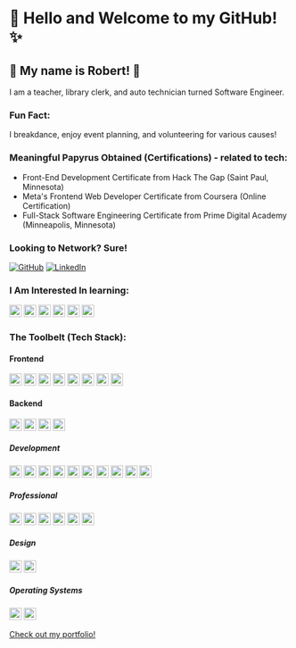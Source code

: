<!------------------------------------------------------ Quick Intro ------------------------------------------------------>

<h1>📡 Hello and Welcome to my GitHub! ✨</h1>

<h2>👋 My name is Robert! 👋</h2>
<p>I am a teacher, library clerk, and auto technician turned Software Engineer.</p>
<h3>Fun Fact:</h3>
<p>I breakdance, enjoy event planning, and volunteering for various causes!</p>

<h3>Meaningful Papyrus Obtained (Certifications) - related to tech:</h3>
<ul>
  <li>Front-End Development Certificate from Hack The Gap (Saint Paul, Minnesota)</li>
  <li>Meta's Frontend Web Developer Certificate from Coursera (Online Certification)</li>
  <li>Full-Stack Software Engineering Certificate from Prime Digital Academy (Minneapolis, Minnesota)</li>
</ul>

<!------------------------------------------------------ Connects ------------------------------------------------------>

<div>
<h3>Looking to Network? Sure!</h3>

<a href=''>[![GitHub](https://img.shields.io/badge/GitHub-000000?style=for-the-badge&logo=GitHub&logoColor=white)](https://github.com/Robertlt94)</a>
<a href=''>[![LinkedIn](https://img.shields.io/badge/LinkedIn-0077B5?style=for-the-badge&logo=linkedin&logoColor=white)](https://www.linkedin.com/in/robertlt/)</a>

</div>

<!------------------------------------------------------ Anchors (currently removed) ------------------------------------------------------>

<!------------------------------------------------------ Personal ------------------------------------------------------>

<!-- <h3 align='center'>Fast Facts:</h3>

<div align='center'>
  <p>I'm a Bboy! 💥 I've been Breaking/Breakdancing since I was in High School.</p>
  <p> 💁‍♂️ Pronouns: he/him</p>
  <p> 🧠 Open to work</p>
  <p>Working On: Commiting more often! 🦾</p>
  
</div> -->

<!------------------------------------------------------ Coding Gif ------------------------------------------------------>

<!-- <div align='center'>
  
  ![CodingAtDesk](https://github.com/Robertlt94/Robertlt94/blob/main/CodingAtDesk.gif)

</div> -->

<!------------------------------------------------------ Want2Learn ------------------------------------------------------>

<div>
  <h3>I Am Interested In learning:</h3>
  <p>
    <img src="https://img.shields.io/badge/MongoDB-%234ea94b.svg?style=plastic&logo=mongodb&logoColor=white" height="22px"/>
    <img src="https://img.shields.io/badge/angular-%23DD0031.svg?style=plastic&logo=angular&logoColor=white" height="22px"/>
    <img src="https://img.shields.io/badge/vuejs-%2335495e.svg?style=plastic&logo=vuedotjs&logoColor=%234FC08D" height="22px"/>
    <img src="https://img.shields.io/badge/python-3670A0?style=plastic&logo=python&logoColor=ffdd54" height="22px"/>
    <img src="https://img.shields.io/badge/typescript-%23007ACC.svg?style=plastic&logo=typescript&logoColor=white" height="22px"/>
    <img src="https://img.shields.io/badge/Django-092E20?style=plastic&logo=django&logoColor=green" height="22px"/>
  </p>
</div>

<!------------------------------------------------------ Fun Stats ------------------------------------------------------>

<!-- <h3 align='center'>Git Stats</h3>
<div align='center'>
  
<a href=''>![ProfileHits](https://hits.seeyoufarm.com/api/count/incr/badge.svg?url=https%3A%2F%2Fgithub.com%2FRobertlt941212%2Fhits-counter)</a><br>
<a href=''>![LastCommit](https://img.shields.io/github/last-commit/Robertlt94/Robertlt94)</a><br>
<a href=''>![GitHubStats](https://github-readme-streak-stats.herokuapp.com/?user=Robertlt94)</a>
<a href=''>![GitHubBadges](https://github-profile-trophy.vercel.app/?username=Robertlt94)</a>

</div> -->

<!------------------------------------------------------ Tech Stack ------------------------------------------------------>

<h3>The Toolbelt (Tech Stack):</h3>

<!--------------------------------- Frontend --------------------------------->

<h4>Frontend</h4>
<p>
    <img src="https://img.shields.io/badge/JavaScript-323330?style=plastic&logo=javascript&logoColor=F7DF1E" height="22px"/>
    <img src="https://img.shields.io/badge/React-20232A?style=plastic&logo=react&logoColor=61DAFB" height="22px"/>
    <img src="https://img.shields.io/badge/Redux-593D88?style=plastic&logo=redux&logoColor=white" height="22px"/>
    <img src="https://img.shields.io/badge/React_Router-CA4225?style=plastic&logo=react-router&logoColor=white" height="22px"/>
    <img src="https://img.shields.io/badge/jQuery-0769AD?style=plastic&logo=jquery&logoColor=white" height="22px"/>
    <img src="https://img.shields.io/badge/HTML5-E34F26?style=plastic&logo=html5&logoColor=white" height="22px"/>
    <img src="https://img.shields.io/badge/CSS3-1572B6?style=plastic&logo=css3&logoColor=white" height="22px"/>
    <img src="https://img.shields.io/badge/Material--UI-0081CB?style=plastic&logo=material-ui&logoColor=white" height="22px"/>
</p>

<!--------------------------------- Backend --------------------------------->

<h4>Backend</h4>
<p>
    <img src="https://img.shields.io/badge/Node.js-339933?style=plastic&logo=nodedotjs&logoColor=white" height="22px"/>
    <img src="https://img.shields.io/badge/Express.js-000000?style=plastic&logo=express&logoColor=white" height="22px"/>
    <img src="https://img.shields.io/badge/PostgreSQL-316192?style=plastic&logo=postgresql&logoColor=white" height="22px"/>
    <img src="https://img.shields.io/badge/npm-CB3837?style=plastic&logo=npm&logoColor=white" height="22px"/>
</p>

<!--------------------------------- Development --------------------------------->

<h5>Development</h4>
<p>
    <img src="https://img.shields.io/badge/GitHub-100000?style=plastic&logo=github&logoColor=white" height="22px"/>
    <img src="https://img.shields.io/badge/Visual_Studio_Code-0078D4?style=plastic&logo=visual%20studio%20code&logoColor=white" height="22px"/>
    <img src="https://img.shields.io/badge/GIT-E44C30?style=plastic&logo=git&logoColor=white" height="22px"/>
    <img src="https://img.shields.io/badge/Heroku-430098?style=plastic&logo=heroku&logoColor=white" height="22px"/>
    <img src="https://img.shields.io/badge/Postman-FF6C37?style=plastic&logo=Postman&logoColor=white" height="22px"/>
    <img src="https://img.shields.io/badge/-LeetCode-FFA116?style=plastic&logo=LeetCode&logoColor=black" height="22px"/>
    <img src="https://img.shields.io/badge/Google%20Drive-4285F4?style=plastic&logo=googledrive&logoColor=white" height="22px"/>
    <img src="https://img.shields.io/badge/windows%20terminal-4D4D4D?style=plastic&logo=windows%20terminal&logoColor=white" height="22px"/>
    <img src="https://img.shields.io/badge/Reddit-FF4500?style=plastic&logo=reddit&logoColor=white" height="22px"/>
    <img src="https://img.shields.io/badge/Stack_Overflow-FE7A16?style=plastic&logo=stack-overflow&logoColor=white" height="22px"/>
<p>

<!--------------------------------- Professional --------------------------------->

<h5>Professional</h4>
<p>
    <img src="https://img.shields.io/badge/Microsoft_Office-D83B01?style=plastic&logo=microsoft-office&logoColor=white" height="22px"/>
    <img src="https://img.shields.io/badge/Slack-4A154B?style=plastic&logo=slack&logoColor=white" height="22px"/>
    <img src="https://img.shields.io/badge/Google%20Sheets-34A853?style=plastic&logo=google-sheets&logoColor=white" height="22px"/>
    <img src="https://img.shields.io/badge/Zoom-2D8CFF?style=plastic&logo=zoom&logoColor=white" height="22px"/>
    <img src="https://img.shields.io/badge/Microsoft_Teams-6264A7?style=plastic&logo=microsoft-teams&logoColor=white" height="22px"/>
    <img src="https://img.shields.io/badge/Trello-0052CC?style=plastic&logo=trello&logoColor=white" height="22px"/>
<p>

<!--------------------------------- Design --------------------------------->

<h5>Design</h4>
<p>
    <img src="https://img.shields.io/badge/Canva-%2300C4CC.svg?&style=plastic&logo=Canva&logoColor=white" height="22px"/>
    <img src="https://img.shields.io/badge/Figma-F22E1E?style=plastic&logo=figma&logoColor=white" height="22px"/>
</p>

<!--------------------------------- Operating Systems --------------------------------->

<h5>Operating Systems</h4>
<p>
    <img src="https://img.shields.io/badge/mac%20os-000000?style=plastic&logo=apple&logoColor=white" height="22px"/>
    <img src="https://img.shields.io/badge/Windows-0078D6?style=plastic&logo=windows&logoColor=white" height="22px"/>
</p>

<!------------------------------------------------------ Favorites ------------------------------------------------------>

<a href="https://robertlt94.github.io/">Check out my portfolio!</a>

<!-- <h3 align='center'>I enjoyed working on these projects the most:</h3>

<div align='center'>
  
<a href=''>[![FirstSubmittedCode](https://github.com/Robertlt94/Robertlt94/blob/main/FirstSubmittedCode.gif)](https://github.com/Robertlt94/Robertlt94.github.io)</a>
<a href=''>[![PrimeAcademyGroupProject](https://github.com/Robertlt94/Robertlt94/blob/main/GroupProject-PoliceConduct.gif)](https://police-conduct.herokuapp.com/#/login)</a>
<a href=''>[![Name](Link)](Redirect)</a>
<a href=''>[![Name](Link)](Redirect)</a>

</div> -->

<!------------------------------------------------------ Outro ------------------------------------------------------>

<!-- <div align='center'>
  
![CoolCoder](https://github.com/Robertlt94/Robertlt94/blob/main/Cool-coding.gif)
  
</div> -->
